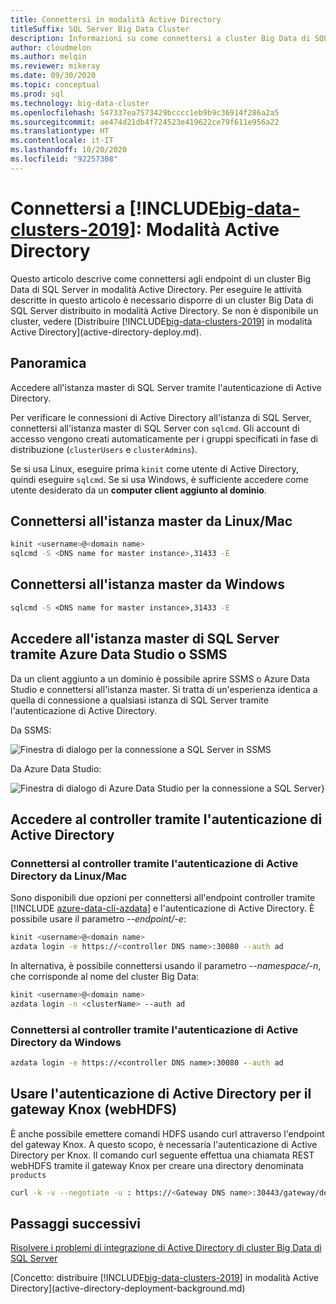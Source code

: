 ```yaml
---
title: Connettersi in modalità Active Directory
titleSuffix: SQL Server Big Data Cluster
description: Informazioni su come connettersi a cluster Big Data di SQL Server in un dominio di Active Directory.
author: cloudmelon
ms.author: melqin
ms.reviewer: mikeray
ms.date: 09/30/2020
ms.topic: conceptual
ms.prod: sql
ms.technology: big-data-cluster
ms.openlocfilehash: 547337ea7573429bcccc1eb9b9c36914f286a2a5
ms.sourcegitcommit: ae474d21db4f724523e419622ce79f611e956a22
ms.translationtype: HT
ms.contentlocale: it-IT
ms.lasthandoff: 10/20/2020
ms.locfileid: "92257308"
---
```

# <a name="connect-big-data-clusters-2019-active-directory-mode"></a>Connettersi a [!INCLUDE[big-data-clusters-2019](../includes/ssbigdataclusters-ss-nover.md)]: Modalità Active Directory

Questo articolo descrive come connettersi agli endpoint di un cluster Big Data di SQL Server in modalità Active Directory. Per eseguire le attività descritte in questo articolo è necessario disporre di un cluster Big Data di SQL Server distribuito in modalità Active Directory. Se non è disponibile un cluster, vedere [Distribuire [!INCLUDE[big-data-clusters-2019](../includes/ssbigdataclusters-ss-nover.md)] in modalità Active Directory](active-directory-deploy.md).

## <a name="overview"></a>Panoramica

Accedere all'istanza master di SQL Server tramite l'autenticazione di Active Directory.

Per verificare le connessioni di Active Directory all'istanza di SQL Server, connettersi all'istanza master di SQL Server con `sqlcmd`. Gli account di accesso vengono creati automaticamente per i gruppi specificati in fase di distribuzione (`clusterUsers` e `clusterAdmins`).

Se si usa Linux, eseguire prima `kinit` come utente di Active Directory, quindi eseguire `sqlcmd`. Se si usa Windows, è sufficiente accedere come utente desiderato da un **computer client aggiunto al dominio**.

## <a name="connect-to-master-instance-from-linuxmac"></a>Connettersi all'istanza master da Linux/Mac

```bash
kinit <username>@<domain name>
sqlcmd -S <DNS name for master instance>,31433 -E
```

## <a name="connect-to-master-instance-from-windows"></a>Connettersi all'istanza master da Windows

```cmd
sqlcmd -S <DNS name for master instance>,31433 -E
```

## <a name="log-in-to-sql-server-master-instance-using-azure-data-studio-or-ssms"></a>Accedere all'istanza master di SQL Server tramite Azure Data Studio o SSMS

Da un client aggiunto a un dominio è possibile aprire SSMS o Azure Data Studio e connettersi all'istanza master. Si tratta di un'esperienza identica a quella di connessione a qualsiasi istanza di SQL Server tramite l'autenticazione di Active Directory.

Da SSMS:

![Finestra di dialogo per la connessione a SQL Server in SSMS](./media/deploy-active-directory/image23.png)

Da Azure Data Studio:

![Finestra di dialogo di Azure Data Studio per la connessione a SQL Server](./media/deploy-active-directory/image24.png)}

## <a name="log-in-to-controller-with-ad-authentication"></a>Accedere al controller tramite l'autenticazione di Active Directory

### <a name="connect-to-controller-with-ad-authentication-from-linuxmac"></a>Connettersi al controller tramite l'autenticazione di Active Directory da Linux/Mac

Sono disponibili due opzioni per connettersi all'endpoint controller tramite [!INCLUDE [azure-data-cli-azdata](../includes/azure-data-cli-azdata.md)] e l'autenticazione di Active Directory. È possibile usare il parametro *--endpoint/-e*:

```bash
kinit <username>@<domain name>
azdata login -e https://<controller DNS name>:30080 --auth ad
```

In alternativa, è possibile connettersi usando il parametro *--namespace/-n*, che corrisponde al nome del cluster Big Data:

```bash
kinit <username>@<domain name>
azdata login -n <clusterName> --auth ad
```

### <a name="connect-to-controller-with-ad-authentication-from-windows"></a>Connettersi al controller tramite l'autenticazione di Active Directory da Windows

```cmd
azdata login -e https://<controller DNS name>:30080 --auth ad
```

## <a name="use-ad-authentication-to-knox-gateway-webhdfs"></a>Usare l'autenticazione di Active Directory per il gateway Knox (webHDFS)

È anche possibile emettere comandi HDFS usando curl attraverso l'endpoint del gateway Knox. A questo scopo, è necessaria l'autenticazione di Active Directory per Knox. Il comando curl seguente effettua una chiamata REST webHDFS tramite il gateway Knox per creare una directory denominata `products`

```bash
curl -k -v --negotiate -u : https://<Gateway DNS name>:30443/gateway/default/webhdfs/v1/products?op=MKDIRS -X PUT
```

## <a name="next-steps"></a>Passaggi successivi

[Risolvere i problemi di integrazione di Active Directory di cluster Big Data di SQL Server](troubleshoot-active-directory.md)

[Concetto: distribuire [!INCLUDE[big-data-clusters-2019](../includes/ssbigdataclusters-ss-nover.md)] in modalità Active Directory](active-directory-deployment-background.md)

